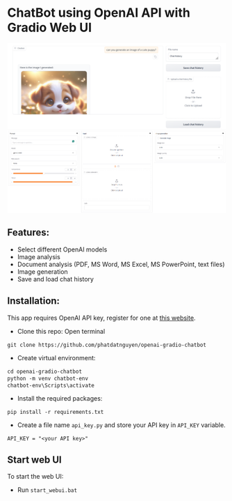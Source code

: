 # ChatBot using OpenAI API with Gradio Web UI

![WebUI1](./images/WebUI1.png)
![WebUI2](./images/WebUI2.png)

## Features:
- Select different OpenAI models
- Image analysis
- Document analysis (PDF, MS Word, MS Excel, MS PowerPoint, text files)
- Image generation
- Save and load chat history

## Installation:
This app requires OpenAI API key, register for one at [this website](https://openai.com/index/openai-api/).
- Clone this repo: Open terminal

```
git clone https://github.com/phatdatnguyen/openai-gradio-chatbot
```
- Create virtual environment:

```
cd openai-gradio-chatbot
python -m venv chatbot-env
chatbot-env\Scripts\activate
```
- Install the required packages:

```
pip install -r requirements.txt
```
- Create a file name `api_key.py` and store your API key in `API_KEY` variable.
```
API_KEY = "<your API key>"
```
## Start web UI
To start the web UI:
- Run `start_webui.bat`
